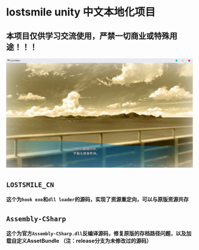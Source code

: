# lostsmile unity 中文本地化项目
## 本项目仅供学习交流使用，严禁一切商业或特殊用途！！！
![Image text](https://github.com/cokkeijigen/lostsmile_cn/blob/master/test.png)<br>
## `LOSTSMILE_CN`
**这个为`hook exe`和`dll loader`的源码，实现了资源重定向，可以与原版资源共存**
## `Assembly-CSharp` 
**这个为官方`Assembly-CSharp.dll`反编译源码，修复原版的存档路径问题，以及加载自定义AssetBundle （注：release分支为未修改过的源码）**
